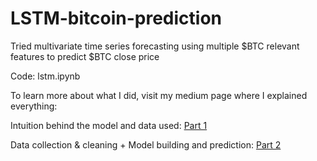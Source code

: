# LSTM-bitcoin-prediction
Tried multivariate time series forecasting using multiple $BTC relevant features to predict $BTC close price

Code: lstm.ipynb

To learn more about what I did, visit my medium page where I explained everything:

Intuition behind the model and data used: [Part 1](https://medium.com/@kienong2000/using-multiple-features-to-predict-bitcoin-close-price-multivariate-time-series-forecasting-with-e43cb5da63b1)

Data collection & cleaning + Model building and prediction: [Part 2](https://medium.com/@kienong2000/using-multiple-features-to-predict-bitcoin-close-price-multivariate-time-series-forecasting-with-e4ecd2a4e008)
